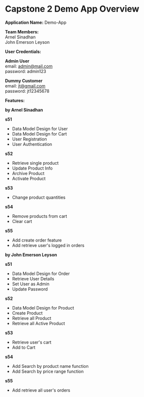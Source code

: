 # Capstone 2 Demo App Overview

**Application Name:** Demo-App

**Team Members:**  
Arnel Sinadhan  
John Emerson Leyson

**User Credentials:**

**Admin User**  
email: admin@mail.com  
password: admin123

**Dummy Customer**  
email: jt@gmail.com  
password: jt12345678

**Features:**

**by Arnel Sinadhan**

**s51**

- Data Model Design for User
- Data Model Design for Cart
- User Registration
- User Authentication

**s52**

- Retrieve single product
- Update Product Info
- Archive Product
- Activate Product

**s53**

- Change product quantities

**s54**

- Remove products from cart
- Clear cart

**s55**

- Add create order feature
- Add retrieve user's logged in orders

**by John Emerson Leyson**

**s51**

- Data Model Design for Order
- Retrieve User Details
- Set User as Admin
- Update Password

**s52**

- Data Model Design for Product
- Create Product
- Retrieve all Product
- Retrieve all Active Product

**s53**

- Retrieve user's cart
- Add to Cart

**s54**

- Add Search by product name function
- Add Search by price range function

**s55**

- Add retrieve all user's orders
